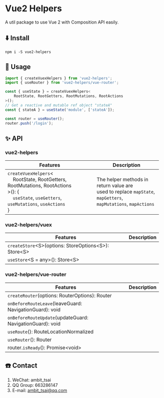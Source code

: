 # Vue2 Helpers
A util package to use Vue 2 with Composition API easily.


## ⬇️ Install
```
npm i -S vue2-helpers
```

## 📃 Usage
```javascript
import { createVuexHelpers } from 'vue2-helpers';
import { useRouter } from 'vue2-helpers/vue-router';

const { useState } = createVuexHelpers<
    RootState, RootGetters, RootMutations, RootActions
>();
// Get a reactive and mutable ref object "stateA"
const { stateA } = useState('module', ['stateA']);

const router = useRouter();
router.push('/login');
```


## ✨ API
### vue2-helpers
|Features|Description|
|-|-|
|`createVuexHelpers`&lt;<br>&nbsp;&nbsp;&nbsp;&nbsp;RootState, RootGetters, RootMutations, RootActions<br>&gt;(): {<br>&nbsp;&nbsp;&nbsp;&nbsp;`useState`, `useGetters`, `useMutations`, `useActions`<br>}|The helper methods in return value are<br>used to replace `mapState`, `mapGetters`,<br>`mapMutations`, `mapActions`|

### vue2-helpers/vuex
|Features|Description|
|-|-|
|`createStore`&lt;S&gt;(options: StoreOptions&lt;S&gt;): Store&lt;S&gt;||
|`useStore`&lt;S = any&gt;(): Store&lt;S&gt;|

### vue2-helpers/vue-router
|Features|Description|
|-|-|
|`createRouter`(options: RouterOptions): Router||
|`onBeforeRouteLeave`(leaveGuard: NavigationGuard): void||
|`onBeforeRouteUpdate`(updateGuard: NavigationGuard): void||
|`useRoute`(): RouteLocationNormalized||
|`useRouter`(): Router||
|router.`isReady`(): Promise\<void\>||


## ☎️ Contact
1. WeChat: ambit_tsai
1. QQ Group: 663286147
1. E-mail: ambit_tsai@qq.com
